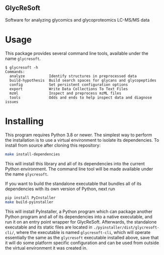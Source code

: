 GlycReSoft
----------
Software for analyzing glycomics and glycoproteomics LC-MS/MS data

Usage
=====

This package provides several command line tools, available under the name `glycresoft`.

```
$ glycresoft -h
Commands:
  analyze           Identify structures in preprocessed data
  build-hypothesis  Build search spaces for glycans and glycopeptides
  config            Set persistent configuration options
  export            Write Data Collections To Text Files
  mzml              Inspect and preprocess mzML files
  tools             Odds and ends to help inspect data and diagnose issues
```

Installing
==========

This program requires Python 3.8 or newer. The simplest way to perform the installation is to use a virtual environment to isolate its dependencies. To install from source after cloning this repository:

```bash
make install-dependencies
```

This will install this library and all of its dependencies into the current Python environment. The command line tool will be made available under the name `glycresoft`.

If you want to build the standalone executable that bundles all of its dependencies with its own version of Python, next run

```bash
pip install PyInstaller
make build-pyinstaller
```

This will install PyInstaller, a Python program which can package another Python program and all of its dependencies into a native executable, and run it on an entry point wrapper for GlycReSoft. Afterwards, the standalone executable and its static files are located in `./pyinstaller/dist/glycresoft-cli/`, where the executable is named `glycresoft-cli`, which will operate essentially the same as the `glycresoft` executable installed above, save that it will do some platform specific configuration and can be used from outside the virtual environment it was created in.